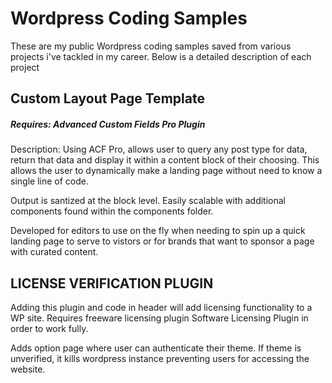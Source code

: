 <h1>Wordpress Coding Samples</h1>
These are my public Wordpress coding samples saved from various projects i've tackled in my career. Below is a detailed description of each project

<h2>Custom Layout Page Template</h2>
<h5>Requires: Advanced Custom Fields Pro Plugin</h5>

Description: Using ACF Pro, allows user to query any post type for data, return that data and display it 
within a content block of their choosing. This allows the user to dynamically make a landing page without need 
to know a single line of code. 

Output is santized at the block level. Easily scalable with additional components found within the components folder.

Developed for editors to use on the fly when needing to spin up a quick landing page to serve to vistors or for brands
that want to sponsor a page with curated content.

<h2>LICENSE VERIFICATION PLUGIN</h2>
Adding this plugin and code in header will add licensing functionality to a WP site. Requires freeware licensing plugin Software Licensing Plugin in order to work fully.  

Adds option page where user can authenticate their theme. If theme is unverified, it kills wordpress instance preventing users for accessing the website.